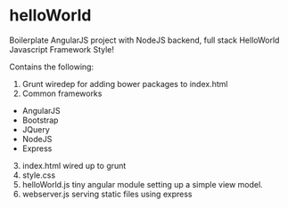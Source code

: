 # helloWorld
Boilerplate AngularJS project with NodeJS backend, full stack HelloWorld Javascript Framework Style!

Contains the following:

1. Grunt wiredep for adding bower packages to index.html
2. Common frameworks
  * AngularJS
  * Bootstrap
  * JQuery
  * NodeJS
  * Express
3. index.html wired up to grunt
4. style.css
5. helloWorld.js tiny angular module setting up a simple view model.
6. webserver.js serving static files using express
